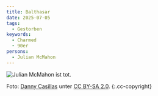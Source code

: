 ```yaml
---
title: Balthasar
date: 2025-07-05
tags:
  - Gestorben
keywords:
  - Charmed
  - 90er
persons:
  - Julian McMahon
---
```


![Julian McMahon ist tot.](/blog/2025/mcmahon.jpg)

Foto: [Danny Casillas](https://commons.wikimedia.org/wiki/File:Julian_McMahon_Dec_2011_(cropped).jpg) unter [CC BY-SA 2.0](https://creativecommons.org/licenses/by-sa/2.0/deed.en). {:.cc-copyright}
